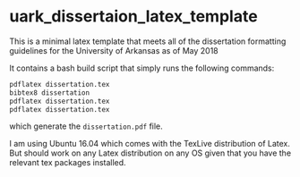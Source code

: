 # uark_dissertaion_latex_template

This is a minimal latex template that meets all of the dissertation formatting
guidelines for the University of Arkansas as of May 2018

It contains a bash build script that simply runs the following commands:

```bash
pdflatex dissertation.tex
bibtex8 dissertation
pdflatex dissertation.tex
pdflatex dissertation.tex
```

which generate the `dissertation.pdf` file.

I am using Ubuntu 16.04 which comes with the TexLive distribution of
Latex. But should work on any Latex distribution on any OS given that
you have the relevant tex packages installed.
